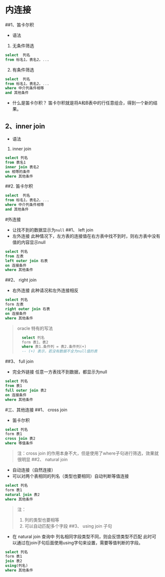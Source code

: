# 内连接
##1、笛卡尔积
* 语法
1. 无条件筛选 
```sql
select  列名
from 标名1，表名2，...
```
2. 有条件筛选
```sql
select  列名
from 标名1，表名2，...
where 中介列条件相等
and 其他条件
```
* 什么是笛卡尔积？
笛卡尔积就是将A和B表中的行任意组合，得到一个新的结果。
## 2、inner join
* 语法
1. inner join
```sql
select 列名
from 表名1
inner join 表名2
on 相等的条件
where 其他条件
```

##2. 笛卡尔积
```sql
select  列名
from 标名1，表名2，...
where 中介列条件相等
and 其他条件
```
#外连接
* 让找不到的数据显示为`null`
##1、 left join
* 左外连接
此种情况下，左方表的连接值在右方表中找不到时，则右方表中没有值的内容显示null
```sql
select 列名
from 左表
left outer join 右表
on 连接条件
where 其他条件
```
##2、 right join
* 右外连接
此种请况和左外连接相反
```sql
select 列名
form 左表
right outer join 右表
on 连接条件
where 其他条件
```

> oracle 特有的写法
> ```sql
>   select 列名
>   form 表1，表2
>   where 表1.条件列 = 表2.条件列(+)
>   -- (+) 表示，若没有数据不全为null值的表
>  ```
##3、 full join
* 完全外链接
任意一方表找不到数据，都显示为null
```sql
select 列名
from 表1
full outer join 表2
on 连接条件
where 其他条件
```
#三、其他连接
##1、 cross join
* 笛卡尔积
```sql
select 列名
form 表1
cross join 表2
where 等值条件
```
> 注：cross join 的作用本身不大，但是使用了where子句进行筛选，效果就很明显
##2、 natural join
* 自动连接（自然连接）
* 可以对两个表相同的列名（类型也要相同）自动判断等值连接
```sql
select 列名
form 表1
natural join 表2
where 其他条件
```
> 注：
> 1. 列的类型也要相等
> 2. 可以自动匹配多个字段
##3、 using join 子句
* 在 natural join 查询中
列名相同字段类型不同，则会反馈类型不匹配
此时可以通过在join子句后面使用using字句来设置，需要等值判断的字段。
```sql
select 列名
form 表1
join 表2
using(列名)
where 其他条件
```
